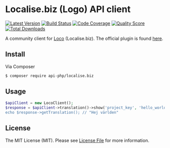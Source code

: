 # Localise.biz (Logo) API client

[![Latest Version](https://img.shields.io/github/release/api-php/localise.biz.svg?style=flat-square)](https://github.com/api-php/localise.biz/releases)
[![Build Status](https://img.shields.io/travis/api-php/localise.biz.svg?style=flat-square)](https://travis-ci.org/api-php/localise.biz)
[![Code Coverage](https://img.shields.io/scrutinizer/coverage/g/api-php/localise.biz.svg?style=flat-square)](https://scrutinizer-ci.com/g/api-php/localise.biz)
[![Quality Score](https://img.shields.io/scrutinizer/g/api-php/localise.biz.svg?style=flat-square)](https://scrutinizer-ci.com/g/api-php/localise.biz)
[![Total Downloads](https://img.shields.io/packagist/dt/api-php/localise.biz.svg?style=flat-square)](https://packagist.org/packages/api-php/localise.biz)


A community client for [Loco](https://localise.biz) (Localise.biz). The official plugin is found [here](https://github.com/loco/loco-php-sdk).

## Install

Via Composer

``` bash
$ composer require api-php/localise.biz
```

## Usage

```php
$apiClient = new LocoClient();
$response = $apiClient->translation()->show('project_key', 'hello_world, 'sv');
echo $response->getTranslation(); // "Hej världen"
```

## License

The MIT License (MIT). Please see [License File](LICENSE) for more information.
